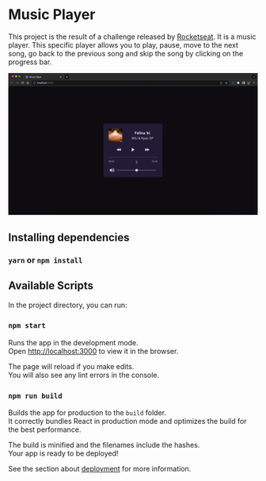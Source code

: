 # Music Player

This project is the result of a challenge released by [Rocketseat](https://www.rocketseat.com.br/). It is a music player. This specific player allows you to play, pause, move to the next song, go back to the previous song and skip the song by clicking on the progress bar.

<div align="center">
    <img src="https://github.com/guiathayde/music-player/blob/main/demo.gif" alt="Project demo"/>
</div>

## Installing dependencies

### `yarn` or `npm install`

## Available Scripts

In the project directory, you can run:

### `npm start`

Runs the app in the development mode.\
Open [http://localhost:3000](http://localhost:3000) to view it in the browser.

The page will reload if you make edits.\
You will also see any lint errors in the console.

### `npm run build`

Builds the app for production to the `build` folder.\
It correctly bundles React in production mode and optimizes the build for the best performance.

The build is minified and the filenames include the hashes.\
Your app is ready to be deployed!

See the section about [deployment](https://facebook.github.io/create-react-app/docs/deployment) for more information.
